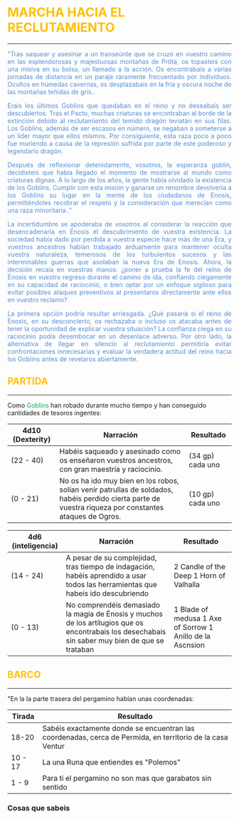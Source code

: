 # <font color="#ffc000">MARCHA HACIA EL RECLUTAMIENTO</font>
---

<p align="justify"><font color="#548dd4">"Tras saquear y asesinar a un transeúnte que se cruzó en vuestro camino en las esplendorosas y majestuosas montañas de Pröta, os topasteis con una misiva en su bolsa, un llamado a la acción. Os encontrabais a varias jornadas de distancia en un paraje raramente frecuentado por individuos. Ocultos en húmedas cavernas, os desplazabais en la fría y oscura noche de las montañas teñidas de gris..</font></p>
<p align="justify"><font color="#548dd4">Erais los últimos Goblins que quedaban en el reino y no deseabais ser descubiertos. Tras el Pacto, muchas criaturas se encontraban al borde de la extinción debido al reclutamiento del temido dragón leviatán en sus filas. Los Goblins, además de ser escasos en número, se negaban a someterse a un líder mayor que ellos mismos. Por consiguiente, esta raza poco a poco fue muriendo a causa de la represión sufrida por parte de este poderoso y legendario dragón.</font></p>

<p align="justify"><font color="#548dd4">Después de reflexionar detenidamente, vosotros, la esperanza goblin, decidisteis que había llegado el momento de mostrarse al mundo como criaturas dignas. A lo largo de los años, la gente había olvidado la existencia de los Goblins. Cumplir con esta misión y ganarse un renombre devolvería a los Goblins su lugar en la mente de los ciudadanos de Enosis, permitiéndoles recobrar el respeto y la consideración que merecían como una raza minoritaria.."</font>
</p>
<p align="justify"><font color="#548dd4">La incertidumbre se apoderaba de vosotros al considerar la reacción que desencadenaría en Énosis el descubrimiento de vuestra existencia. La sociedad había dado por perdida a vuestra especie hace más de una Era, y vuestros ancestros habían trabajado arduamente para mantener oculta vuestra naturaleza, temerosos de los turbulentos sucesos y las interminables guerras que asolaban la nueva Era de Enosis. Ahora, la decisión recaía en vuestras manos: ¿poner a prueba la fe del reino de Énosis en vuestro regreso durante el camino de ida, confiando ciegamente en su capacidad de raciocinio, o bien optar por un enfoque sigiloso para evitar posibles ataques preventivos al presentaros directamente ante ellos en vuestro reclamo?</font>
</p>
<p align="justify"><font color="#548dd4">La primera opción podría resultar arriesgada. ¿Qué pasaría si el reino de Énosis, en su desconcierto, os rechazaba o incluso os atacaba antes de tener la oportunidad de explicar vuestra situación? La confianza ciega en su raciocinio podía desembocar en un desenlace adverso. Por otro lado, la alternativa de llegar en silencio al reclutamiento permitiría evitar confrontaciones innecesarias y evaluar la verdadera actitud del reino hacia los Goblins antes de revelaros abiertamente.</font>
</p>

## <font color="#ffc000">PARTIDA</font>
---
Como <font color="#00b050">Goblins</font> han robado durante mucho tiempo y han conseguido cantidades de tesoros ingentes:

| 4d10 (Dexterity) | Narración                                                                                                                                               | Resultado           |
| ---------------- | ------------------------------------------------------------------------------------------------------------------------------------------------------- | ------------------- |
| (22 - 40)        | Habéis saqueado y asesinado como os enseñaron vuestros ancestros, con gran maestría y raciocinio.                                                       | (34 gp) cada uno    |
| (0 - 21)         | No os ha ido muy bien en los robos, solían venir patrullas de soldados, habéis perdido cierta parte de vuestra riqueza por constantes ataques de Ogros. | (10 gp)    cada uno |

| 4d6   (inteligencia) | Narración                                                                                                                                        | Resultado                                                  |
| -------------------- | ------------------------------------------------------------------------------------------------------------------------------------------------ | ---------------------------------------------------------- |
| (14 - 24)            | A pesar de su complejidad, tras tiempo de indagación, habéis aprendido a usar todos las herramientas que habeis ido descubriendo                 | 2 Candle of the Deep 1 Horn of Valhalla                    |
| (0 - 13)             | No comprendéis demasiado la magia de Énosis y muchos de los artilugios que os encontrabais los desechabais sin saber muy bien de que se trataban | 1 Blade of medusa  1 Axe of Sorrow 1 Anillo de la Ascnsion |

## <font color="#ffc000">BARCO</font>
---
"En la la parte trasera del pergamino habían unas coordenadas:

| Tirada  | Resultado                                                                                                 |
| ------- | --------------------------------------------------------------------------------------------------------- |
| 18-20   | Sabéis exactamente donde se encuentran las coordenadas, cerca de Permida, en territorio de la casa Ventur |
| 10 - 17 | La una Runa que entiendes es "Polemos"                                                                    |
| 1 - 9   | Para ti el pergamino no son mas que garabatos sin sentido                                                 |

### Cosas que sabeis

